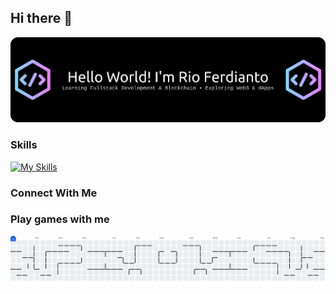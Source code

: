 ## Hi there 👋
![Rio Ferdianto](img/github-header-banner.png)
<!--
**RioFerdianto/RioFerdianto** is a ✨ _special_ ✨ repository because its `README.md` (this file) appears on your GitHub profile.

Here are some ideas to get you started:

- 🔭 I’m currently working on ...
- 🌱 I’m currently learning ...
- 👯 I’m looking to collaborate on ...
- 🤔 I’m looking for help with ...
- 💬 Ask me about ...
- 📫 How to reach me: ...
- 😄 Pronouns: ...
- ⚡ Fun fact: ...
-->

### Skills

[![My Skills](https://skillicons.dev/icons?i=html,css,mysql,php,laravel,figma,python,flutter,kali&theme=light)](https://skillicons.dev)

### Connect With Me



### <p align="left">Play games with me</p>

<picture>
  <source media="(prefers-color-scheme: dark)" srcset="https://raw.githubusercontent.com/RioFerdianto/RioFerdianto/output/pacman-contribution-graph-dark.svg">
  <source media="(prefers-color-scheme: light)" srcset="https://raw.githubusercontent.com/RioFerdianto/RioFerdianto/output/pacman-contribution-graph.svg">
  <img alt="pacman contribution graph" src="https://raw.githubusercontent.com/RioFerdianto/RioFerdianto/output/pacman-contribution-graph.svg">
</picture>

###